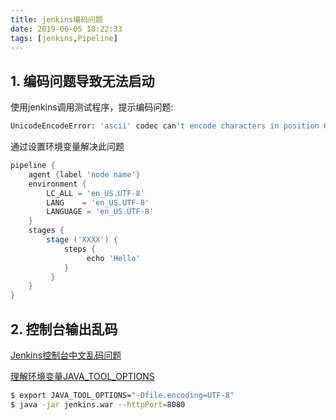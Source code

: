 ```yaml
---
title: jenkins编码问题
date: 2019-06-05 18:22:33
tags: [jenkins,Pipeline]
---
```


## 1. 编码问题导致无法启动

使用jenkins调用测试程序，提示编码问题:

```bash
UnicodeEncodeError: 'ascii' codec can't encode characters in position 0-4: ordinal not in range(128)
```
通过设置环境变量解决此问题

```groovy
pipeline {
    agent {label 'node name'}
    environment {
        LC_ALL = 'en_US.UTF-8'
        LANG    = 'en_US.UTF-8'
        LANGUAGE = 'en_US.UTF-8'
    }
    stages {
        stage ('XXXX') {
            steps {
                 echo 'Hello'
            }
         }
    }
}
```



## 2. 控制台输出乱码

[Jenkins控制台中文乱码问题](https://blog.haiguoqi.com/2018/12-19-Jenkins%E6%8E%A7%E5%88%B6%E5%8F%B0%E4%B8%AD%E6%96%87%E4%B9%B1%E7%A0%81%E9%97%AE%E9%A2%98.html)

[理解环境变量JAVA_TOOL_OPTIONS](http://www.zhaiqianfeng.com/2017/02/JAVA-TOOL-OPTIONS-environment-variable.html)



```bash
$ export JAVA_TOOL_OPTIONS="-Dfile.encoding=UTF-8" 
$ java -jar jenkins.war --httpPort=8080


```

